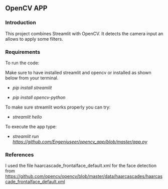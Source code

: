 ## OpenCV APP

### Introduction

This project combines Streamlit with OpenCV. It detects the camera input an allows to apply some filters.



### Requirements

To run the code:

Make sure to have installed streamlit and opencv or installed as shown below from your terminal.

* *pip install streamlit* 

* *pip install opencv-python*


To make sure streamlit works properly you can try:

* *streamlit hello*
  
To execute the app type:

* *streamlit run https://github.com/Engeniuseer/opencv_app/blob/master/app.py*

### References

I used the file haarcascade_frontalface_default.xml for the face detection from https://github.com/opencv/opencv/blob/master/data/haarcascades/haarcascade_frontalface_default.xml
